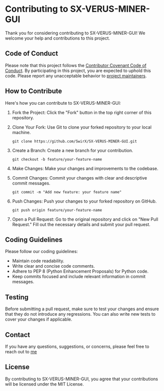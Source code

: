 # Contributing to SX-VERUS-MINER-GUI

Thank you for considering contributing to SX-VERUS-MINER-GUI! We welcome your help and contributions to this project.

## Code of Conduct

Please note that this project follows the [Contributor Covenant Code of Conduct](CODE_OF_CONDUCT.md). By participating in this project, you are expected to uphold this code. Please report any unacceptable behavior to [project maintainers](#contact).

## How to Contribute

Here's how you can contribute to SX-VERUS-MINER-GUI:

1. Fork the Project: Click the "Fork" button in the top right corner of this repository.

2. Clone Your Fork: Use Git to clone your forked repository to your local machine.

   ```shell
   git clone https://github.com/SwirX/SX-VERUS-MINER-GUI.git
   ```

3. Create a Branch: Create a new branch for your contribution.

   ```shell
   git checkout -b feature/your-feature-name
   ```

4. Make Changes: Make your changes and improvements to the codebase.

5. Commit Changes: Commit your changes with clear and descriptive commit messages.

   ```shell
   git commit -m "Add new feature: your feature name"
   ```

6. Push Changes: Push your changes to your forked repository on GitHub.

   ```shell
   git push origin feature/your-feature-name
   ```

7. Open a Pull Request: Go to the original repository and click on "New Pull Request." Fill out the necessary details and submit your pull request.

## Coding Guidelines

Please follow our coding guidelines:

- Maintain code readability.
- Write clear and concise code comments.
- Adhere to PEP 8 (Python Enhancement Proposals) for Python code.
- Keep commits focused and include relevant information in commit messages.

## Testing

Before submitting a pull request, make sure to test your changes and ensure that they do not introduce any regressions. You can also write new tests to cover your changes if applicable.

## Contact

If you have any questions, suggestions, or concerns, please feel free to reach out to [me](https://github.com/SwirX)

## License

By contributing to SX-VERUS-MINER-GUI, you agree that your contributions will be licensed under the MIT License.